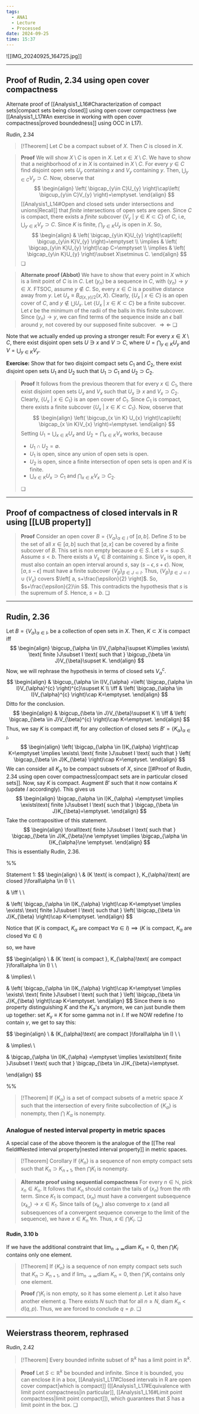 ```yaml
---
tags:
  - ANA1
  - Lecture
  - Processed
date: 2024-09-25
time: 15:37
---
```

![[IMG_20240925_164725.jpg]]

---
## Proof of Rudin, 2.34 using open cover compactness

Alternate proof of [[Analysis1_L16#Characterization of compact sets|compact sets being closed]] using open cover compactness (we [[Analysis1_L17#An exercise in working with open cover compactness|proved boundedness]] using OCC in L17). 

Rudin, 2.34

>[!Theorem]
>Let $C$ be a compact subset of $X$. Then $C$ is closed in $X$.

>**Proof**
>We will show $X\setminus C$ is open in $X$. Let $x \in X\setminus C$. We have to show that a neighborhood of $x$ in $X$ is contained in $X\setminus C$. For every $y\in C$ find disjoint open sets $U_{y}$ containing $x$ and $V_{y}$ containing $y$. Then, $\bigcup_{y \in C}V_{y}\supset C$. Now, observe that
>$$
>\begin{align}
>\left( \bigcap_{y\in C}U_{y} \right)\cap\left( \bigcup_{y\in C}V_{y} \right)=\emptyset.
>\end{align}
>$$
>[[Analysis1_L14#Open and closed sets under intersections and unions|Recall]] that *finite* intersections of open sets are open. Since $C$ is compact, there exists a *finite* subcover $\{ V_{y}\ |\ y\in K\subset C \}$ of $C$, i.e, $\bigcup_{y\in K}V_{y}\supset C$. Since $K$ is finite, $\bigcap_{y\in K}U_{y}$ is open in $X$. So, 
>$$
>\begin{align}
> & \left( \bigcap_{y\in K}U_{y} \right)\cap\left( \bigcup_{y\in K}V_{y} \right)=\emptyset \\
>\implies  & \left( \bigcap_{y\in K}U_{y} \right)\cap C=\emptyset  \\
>\implies  & \left( \bigcap_{y\in K}U_{y} \right)\subset X\setminus C.
>\end{align}
>$$
>❏

>**Alternate proof (Abbot)**
>We have to show that every point in $X$ which is a limit point of $C$ is in $C$. Let $(y_{n})$ be a sequence in $C$, with $(y_{n})\to y\in X$. FTSOC, assume $y\not\in C$. So, every $x \in C$ is a positive distance away from $y$. Let $U_{x}\equiv B_{d(x, y)/2}(x, X)$. Clearly, $\{ U_{x}\ |\ x \in C \}$ is an open cover of $C$, and $y\not\in \bigcup U_{x}$. Let $\{ U_{x}\ |\ x \in K\subset C \}$ be a finite subcover. Let $\epsilon$ be the minimum of the radii of the balls in this finite subcover. Since $(y_{n})\to y$, we can find terms of the sequence inside an $\epsilon$ ball around $y$, not covered by our supposed finite subcover. $\Rightarrow\Leftarrow$ ❏

Note that we actually ended up proving a stronger result: For every $x \in X\setminus C$, there exist disjoint open sets $U\ni x$ and $V\supset C$, where $U=\bigcap_{y\in K}U_{y}$ and $V=\bigcup_{y\in K}V_{y}$.  

**Exercise:** Show that for two disjoint compact sets $C_{1}$ and $C_{2}$, there exist disjoint open sets $U_{1}$ and $U_{2}$ such that $U_{1}\supset C_{1}$ and $U_{2} \supset C_{2}$. 

>**Proof**
>It follows from the previous theorem that for every $x \in C_{1}$, there exist disjoint open sets $U_{x}$ and $V_{x}$ such that $U_{x}\ni x$ and $V_{x}\supset C_{2}$. Clearly, $\{ U_{x}\ |\ x \in C_{1} \}$ is an open cover of $C_{1}$. Since $C_{1}$ is compact, there exists a finite subcover $\{ U_{x}\ |\ x \in K\subset C_{1} \}$. Now, observe that
>$$
>\begin{align}
>\left( \bigcup_{x \in K} U_{x} \right)\cap\left( \bigcap_{x \in K}V_{x} \right)=\emptyset.
>\end{align}
>$$
>Setting $U_{1}=\bigcup_{x \in K}U_{x}$ and $U_{2}=\bigcap_{x \in K}V_{x}$ works, because
>- $U_{1}\cap U_{2}=\emptyset$.
>- $U_{1}$ is open, since any union of open sets is open.
>- $U_{2}$ is open, since a finite intersection of open sets is open and $K$ is finite.
>- $\bigcup_{x \in K}U_{x}\supset C_{1}$ and $\bigcap_{x \in K}V_{x}\supset C_{2}$.
>
>❏

---
## Proof of compactness of closed intervals in R using [[LUB property]]

>**Proof**
>Consider an open cover $B=\{ V_{\alpha} \}_{\alpha \in I}$ of $[a, b]$. Define $S$ to be the set of all $x\in [a, b]$ such that $[a, x]$ can be covered by a finite subcover of $B$. This set is non empty because $a\in S$. Let $s=\sup S$. Assume $s<b$. There exists a $V_{s}\in B$ containing $s$. Since $V_{s}$ is open, it must also contain an open interval around $s$, say $(s-\epsilon, s+\epsilon)$. Now, $[a, s-\epsilon]$ must have a finite subcover $\{ V_{\beta} \}_{\beta \in J\subset I}$. Thus, $\{ V_{\beta} \}_{\beta\in J\subset I}\cup \{ V_{s} \}$ covers $\left[ a, s+\frac{\epsilon}{2} \right]$. So, $s+\frac{\epsilon}{2}\in S$. This contradicts the hypothesis that $s$ is the supremum of $S$. Hence, $s= b$. ❏ 

---
## Rudin, 2.36

Let $B=\{ V_{\alpha} \}_{\alpha \in I}$, be a collection of open sets in $X$. Then,  $K\subset X$ is compact iff
$$
\begin{align}
\bigcup_{\alpha \in I}V_{\alpha}\supset K\implies \exists\ \text{ finite }J\subset I \text{ such that } \bigcup_{\beta \in J}V_{\beta}\supset K.
\end{align}
$$
Now, we will rephrase the hypothesis in terms of closed sets $V_{\alpha}^{c}$. 
$$
\begin{align}
 & \bigcup_{\alpha \in I}V_{\alpha} =\left( \bigcap_{\alpha \in I}V_{\alpha}^{c} \right)^{c}\supset K \\
\iff  & \left( \bigcap_{\alpha \in I}V_{\alpha}^{c} \right)\cap K=\emptyset.
\end{align}
$$
Ditto for the conclusion.
$$
\begin{align}
 & \bigcup_{\beta \in J}V_{\beta}\supset K \\
\iff  & \left( \bigcap_{\beta \in J}V_{\beta}^{c} \right)\cap K=\emptyset.
\end{align}
$$
Thus, we say $K$ is compact iff, for any collection of closed sets $B'=\{ K_{\alpha} \}_{\alpha\in I}$, 
$$
\begin{align}
\left( \bigcap_{\alpha \in I}K_{\alpha} \right)\cap K=\emptyset \implies \exists\ \text{ finite }J\subset I \text{ such that } \left( \bigcap_{\beta \in J}K_{\beta} \right)\cap K=\emptyset.
\end{align}
$$
We can consider all $K_{\alpha}$ to be compact subsets of $X$, since [[#Proof of Rudin, 2.34 using open cover compactness|compact sets are in particular closed sets]]. Now, say $K$ is compact. Augment $B'$ such that it now contains $K$ (update $I$ accordingly). This gives us
$$
\begin{align}
 \bigcap_{\alpha \in I}K_{\alpha} =\emptyset \implies \exists\text{ finite }J\subset I \text{ such that } \bigcap_{\beta \in J}K_{\beta}=\emptyset.
\end{align}
$$
Take the contrapositive of this statement.
$$
\begin{align}
\forall\text{ finite }J\subset I \text{ such that } \bigcap_{\beta \in J}K_{\beta}\ne \emptyset \implies \bigcap_{\alpha \in I}K_{\alpha}\ne \emptyset.
\end{align}
$$
This is essentially Rudin, 2.36. 

%%

Statement 1:
$$
\begin{align} \\
 & (K \text{ is compact }, K_{\alpha}\text{ are closed }\forall\alpha \in I) \\ \\

 &  \iff \\ \\


 & \left( \bigcap_{\alpha \in I}K_{\alpha} \right)\cap K=\emptyset \implies \exists\ \text{ finite }J\subset I \text{ such that } \left( \bigcap_{\beta \in J}K_{\beta} \right)\cap K=\emptyset.
\end{align}
$$

Notice that  $(K\text{ is compact, } K_{\alpha}\text{ are compact } \forall\alpha \in I)\implies(K\text{ is compact, } K_{\alpha}\text{ are closed }\forall\alpha \in I)$

so, we have

$$
\begin{align} \\
 & (K \text{ is compact }, K_{\alpha}\text{ are compact }\forall\alpha \in I) \\ \\

 &  \implies\\ \\


 & \left( \bigcap_{\alpha \in I}K_{\alpha} \right)\cap K=\emptyset \implies \exists\ \text{ finite }J\subset I \text{ such that } \left( \bigcap_{\beta \in J}K_{\beta} \right)\cap K=\emptyset.
\end{align}
$$
Since there is no property distinguishing $K$ and the $K_{\alpha}$'s anymore, we can just bundle them up together: set $K_{\gamma}\equiv K$ for some gamma not in $I$. If we NOW redefine $I$ to contain $\gamma$, we get to say this:

$$
\begin{align} \\
 & (K_{\alpha}\text{ are compact }\forall\alpha \in I) \\ \\

 &  \implies\\ \\



  & \bigcap_{\alpha \in I}K_{\alpha} =\emptyset \implies \exists\text{ finite }J\subset I \text{ such that } \bigcap_{\beta \in J}K_{\beta}=\emptyset.

\end{align}
$$


%%

>[!Theorem]
>If $\{ K_{\alpha} \}$ is a set of compact subsets of a metric space $X$ such that the intersection of every finite subcollection of $\{ K_{\alpha} \}$ is nonempty, then $\bigcap \ K_{\alpha}$ is nonempty.

### Analogue of nested interval property in metric spaces

A special case of the above theorem is the analogue of the [[The real field#Nested interval property|nested interval property]] in metric spaces.

>[!Theorem] Corollary
>If $\{ K_{n} \}$ is a sequence of non empty compact sets such that $K_{n} \supset K_{n+1}$, then $\bigcap K_{i}$ is nonempty.
>

>**Alternate proof using sequential compactness**
>For every $n\in \mathbb{N}$, pick $x_{n}\in K_{n}$. It follows that $K_{n}$ should contain the tails of $(x_{n})$ from the $n$th term. Since $K_{1}$ is compact, $(x_{n})$ must have a convergent subsequence $(x_{k_{n}})\to x\in K_{1}$. Since tails of $(x_{k_{n}})$ also converge to $x$ (and all subsequences of a convergent sequence converge to the limit of the sequence), we have $x\in K_{n} \ \forall n$. Thus, $x\in \bigcap K_{i}$. ❏
#### Rudin, 3.10 b

If we have the additional constraint that $\lim_{ n \to \infty }\text{diam } K_{n}=0$, then $\bigcap K_{i}$ contains only one element.

>[!Theorem]
>If $\{ K_{n} \}$ is a sequence of non empty compact sets such that $K_{n} \supset K_{n+1}$, and if  $\lim_{ n \to \infty }\text{diam } K_{n}=0$, then $\bigcap K_{i}$ contains only one element.

>**Proof**
>$\bigcap K_{i}$ is non empty, so it has some element $p$. Let it also have another element $q$. There exists $N$ such that for all $n\ge N$, $\text{diam }K_{n}<d(q, p)$. Thus, we are forced to conclude $q=p$. ❏

---
## Weierstrass theorem, rephrased

Rudin, 2.42

>[!Theorem]
>Every bounded infinite subset of $\mathbb{R}^{k}$ has a limit point in $\mathbb{R}^{k}$.

>**Proof**
>Let $S\subset \mathbb{R}^{k}$ be bounded and infinite. Since it is bounded, you can enclose it in a box, [[Analysis1_L17#Closed intervals in R are open cover compact|which is compact]] ([[Analysis1_L17#Equivalence with limit point compactness|in particular]], [[Analysis1_L16#Limit point compactness|limit point compact]]), which guarantees that $S$ has a limit point in the box. ❏


